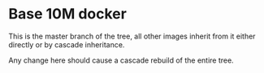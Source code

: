 Base 10M docker
===============
This is the master branch of the tree, all other images inherit from it either directly or by cascade inheritance.

Any change here should cause a cascade rebuild of the entire tree.

